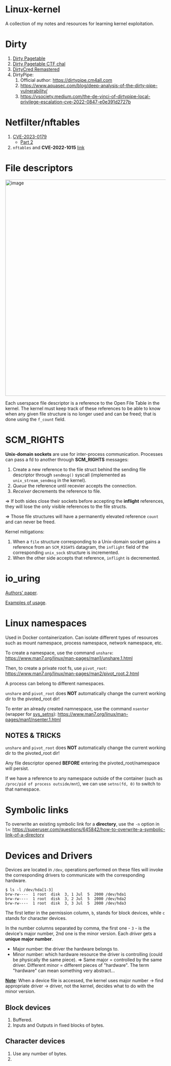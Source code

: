 # Linux-kernel
A collection of my notes and resources for learning kernel exploitation.

# Dirty
1. [Dirty Pagetable](https://yanglingxi1993.github.io/dirty_pagetable/dirty_pagetable.html)
2. [Dirty Pagetable CTF chal](https://ptr-yudai.hatenablog.com/entry/2023/12/08/093606)
3. [DirtyCred Remastered](https://exploiter.dev/blog/2022/CVE-2022-2602.html)
4. DirtyPipe:
   1. Official author: https://dirtypipe.cm4all.com
   2. https://www.aquasec.com/blog/deep-analysis-of-the-dirty-pipe-vulnerability/
   3. https://vsociety.medium.com/the-de-vinci-of-dirtypipe-local-privilege-escalation-cve-2022-0847-e0e391d2727b
  

# Netfilter/nftables
1. [CVE-2023-0179](https://betrusted.it/blog/64-bytes-and-a-rop-chain-part-1/)
   * [Part 2](https://betrusted.it/blog/64-bytes-and-a-rop-chain-part-2/)
2. `nftables` and **CVE-2022-1015** [link](https://blog.dbouman.nl/2022/04/02/How-The-Tables-Have-Turned-CVE-2022-1015-1016/#5-cve-2022-1016)
  

# File descriptors
<img width="677" alt="image" src="https://github.com/wechicken456/Linux-kernel/assets/55309735/704a3479-c4e6-42b1-a9dd-790ddf884cca">

Each userspace file descriptor is a reference to the Open File Table in the kernel. The kernel must keep track of these references to be able to know when any given file structure is no longer used and can be freed; that is done using the ```f_count``` field.

# SCM_RIGHTS
**Unix-domain sockets** are use for inter-process communication. Processes can pass a fd to another through **SCM_RIGHTS** messages:

1. Create a new reference to the file struct behind the sending file descriptor through ```sendmsg()``` syscall (implemented as ```unix_stream_sendmsg``` in the kernel).
2. *Queue* the reference until recevier accepts the connection.
3. *Receiver* decrements the reference to file.

=> If both sides close their sockets before accepting the **inflight** references, they will lose the only visible references to the file structs.

=> Those file structures will have a permanently elevated reference ```count``` and can never be freed. 

Kernel mitigations:
1. When a ```file``` structure corresponding to a Unix-domain socket gains a reference from an ```SCM_RIGHTS``` datagram, the ```inflight``` field of the corresponding ```unix_sock``` structure is incremented.
2. When the other side accepts that reference, ```inflight``` is decremented.

# io_uring
[Authors' paper](https://kernel.dk/io_uring.pdf).

[Examples of usage](https://unixism.net/2020/04/io-uring-by-example-part-1-introduction/).


# Linux namespaces
Used in Docker containerization. Can isolate different types of resources such as mount namespace, process namespace, network namespace, etc.

To create a namespace, use the command ```unshare```: 
https://www.man7.org/linux/man-pages/man1/unshare.1.html

Then, to create a private root fs, use ```pivot_root```:
https://www.man7.org/linux/man-pages/man2/pivot_root.2.html

A process can belong to different namespaces.

```unshare``` and ```pivot_root``` does **NOT** automatically change the current working dir to the pivoted_root dir!

To enter an already created namnespace, use the command ```nsenter``` (wrapper for [sys_setns](https://www.man7.org/linux/man-pages/man2/setns.2.html)):
https://www.man7.org/linux/man-pages/man1/nsenter.1.html


## NOTES & TRICKS
```unshare``` and ```pivot_root``` does **NOT** automatically change the current working dir to the pivoted_root dir!


Any file descriptor opened **BEFORE** entering the pivoted_root/namespace will persist.

If we have a reference to any namespace outside of the container (such as ```/proc/pid of process outside/mnt```), we can use ```setns(fd, 0)``` to switch to that namespace.


# Symbolic links
To overwrite an existing symbolic link for a **directory**, use the ```-n``` option in ```ln```: https://superuser.com/questions/645842/how-to-overwrite-a-symbolic-link-of-a-directory

# Devices and Drivers
Devices are located in `/dev`, operations performed on these files will invoke the corresponding drivers to communicate with the corresponding hardware.

```
$ ls -l /dev/hda[1-3]
brw-rw----  1 root  disk  3, 1 Jul  5  2000 /dev/hda1
brw-rw----  1 root  disk  3, 2 Jul  5  2000 /dev/hda2
brw-rw----  1 root  disk  3, 3 Jul  5  2000 /dev/hda3
```
The first letter in the permission column, `b`, stands for block devices, while `c` stands for character devices.

In the number columns separated by comma, the first one - `3` - is the device's major number, 2nd one is the minor version. Each *driver* gets a **unique major number**.
   - Major number: the driver the hardware belongs to.
   - Minor number: which hardware resource the driver is controlling (could be physically the same piece).
=> Same major = controlled by the same driver. Different minor = different pieces of "hardware". The term "hardware" can mean something very abstract...

<ins>**Note**</ins>: When a device file is accessed, the kernel uses major number -> find appropriate driver -> driver, not the kernel, decides what to do with the minor version.


## Block devices
1. Buffered.
2. Inputs and Outputs in fixed blocks of bytes.

## Character devices
1. Use any number of bytes.
2. 
